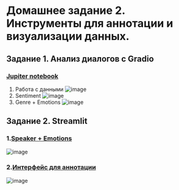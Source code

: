# Домашнее задание 2. Инструменты для аннотации и визуализации данных.

## Задание 1. Анализ диалогов с Gradio
### [Jupiter notebook](https://github.com/kikikita/conv_AI_app_dev/blob/hw2/Part%201/HW2.ipynb)
1. Работа с данными
![image](https://github.com/kikikita/conv_AI_app_dev/assets/110126453/d82e66a7-5f42-4a6e-85d5-6dedcd1b7585)
2. Sentiment
![image](https://github.com/kikikita/conv_AI_app_dev/assets/110126453/14e342e1-2f3e-4bdd-b19f-852476251808)
3. Genre + Emotions
![image](https://github.com/kikikita/conv_AI_app_dev/assets/110126453/b64a7046-8e95-4ed6-837a-b11c33f15ed0)

## Задание 2. Streamlit
### 1.[Speaker + Emotions](https://huggingface.co/spaces/kikikita/speaker_emotions)
![image](https://github.com/kikikita/conv_AI_app_dev/assets/110126453/405c4044-5a0f-4ea9-9242-dc0dd31f4758)

### 2.[Интерфейс для аннотации](https://huggingface.co/spaces/kikikita/interface_for_annotations)
![image](https://github.com/kikikita/conv_AI_app_dev/assets/110126453/92c5d763-e5d1-497c-9230-95f5bf2567c8)

